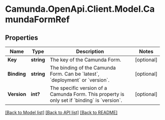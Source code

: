 # Camunda.OpenApi.Client.Model.CamundaFormRef

## Properties

Name | Type | Description | Notes
------------ | ------------- | ------------- | -------------
**Key** | **string** | The key of the Camunda Form. | [optional] 
**Binding** | **string** | The binding of the Camunda Form. Can be &#x60;latest&#x60;, &#x60;deployment&#x60; or &#x60;version&#x60;. | [optional] 
**Version** | **int?** | The specific version of a Camunda Form. This property is only set if &#x60;binding&#x60; is &#x60;version&#x60;. | [optional] 

[[Back to Model list]](../README.md#documentation-for-models) [[Back to API list]](../README.md#documentation-for-api-endpoints) [[Back to README]](../README.md)

